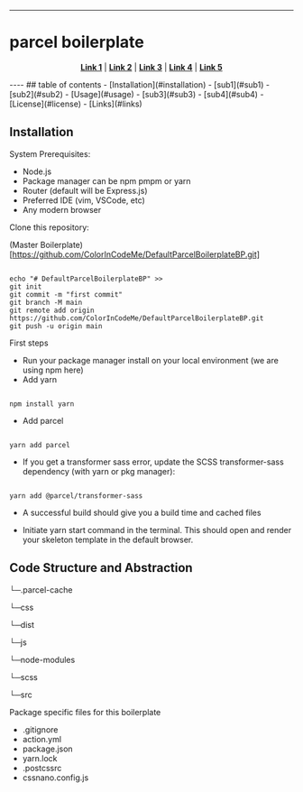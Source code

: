 ----
# parcel boilerplate
<p align="center">
<strong><a href="#link1">Link 1</a></strong>
|
<strong><a href="#link2">Link 2</a></strong>
|
<strong><a href="#link3">Link 3</a></strong>
|
<strong><a href="#link4">Link 4</a></strong>
|
<strong><a href="#link5">Link 5</a></strong>
</p>
----
## table of contents
- [Installation](#installation)
  - [sub1](#sub1)
  - [sub2](#sub2)
- [Usage](#usage)
  - [sub3](#sub3)
  - [sub4](#sub4)
- [License](#license)
- [Links](#links)


## Installation

System Prerequisites:

- Node.js
- Package manager can be npm pmpm or yarn
- Router (default  will be Express.js)
- Preferred IDE (vim, VSCode, etc)
- Any modern browser

Clone this repository:

(Master Boilerplate)[https://github.com/ColorInCodeMe/DefaultParcelBoilerplateBP.git]

```

echo "# DefaultParcelBoilerplateBP" >>
git init
git commit -m "first commit"
git branch -M main
git remote add origin https://github.com/ColorInCodeMe/DefaultParcelBoilerplateBP.git
git push -u origin main

```

First steps

- Run your package manager install on your local environment (we are using npm here)
- Add yarn 

~~~

npm install yarn

~~~


- Add parcel

~~~

yarn add parcel

~~~

- If you get a transformer sass error, update the SCSS transformer-sass dependency (with yarn or pkg manager):

~~~

yarn add @parcel/transformer-sass

~~~

- A successful build should give you a build time and cached files

- Initiate yarn start command in the terminal. This should open and render your skeleton template in the default browser.

## Code Structure and Abstraction

└─.parcel-cache

└─css

└─dist

└─js

└─node-modules

└─scss

└─src

Package specific files for this boilerplate

- .gitignore
- action.yml
- package.json
- yarn.lock
- .postcssrc
- cssnano.config.js
